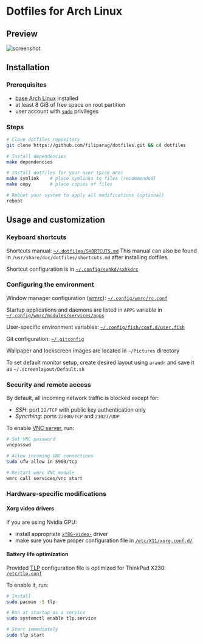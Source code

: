 # Dotfiles for Arch Linux

## Preview

![screenshot](./screenshot.gif "Screenshot showcase made on 2021-01-08")

## Installation

### Prerequisites
- [base Arch Linux](https://wiki.archlinux.org/index.php/Installation_guide) installed
- at least 8 GiB of free space on root partition
- user account with [`sudo`](https://wiki.archlinux.org/index.php/Sudo#Example_entries) privileges

### Steps
```bash
# Clone dotfiles repository
git clone https://github.com/filiparag/dotfiles.git && cd dotfiles

# Install dependencies
make dependencies

# Install dotfiles for your user (pick one)
make symlink    # place symlinks to files (recommended)
make copy       # place copies of files

# Reboot your system to apply all modifications (optional)
reboot
```

## Usage and customization

### Keyboard shortcuts

Shortcuts manual: [`~/.dotfiles/SHORTCUTS.md`](./SHORTCUTS.md)
This manual can also be found in `/usr/share/doc/dotfiles/shortcuts.md` after installing dotfiles.

Shortcut configuration is in [`~/.config/sxhkd/sxhkdrc`](./src/HOME/.config/sxhkd/sxhkdrc)

### Configuring the environment

Window manager configuration ([wmrc](https://github.com/filiparag/wmrc/)):
[`~/.config/wmrc/rc.conf`](./src/HOME/.config/wmrc/rc.conf)

Startup applications and daemons are listed in `APPS` variable in
[`~/.config/wmrc/modules/services/apps`](./src/HOME/.config/wmrc/modules/services/apps)

User-specific environment variables:
[`~/.config/fish/conf.d/user.fish`](./src/HOME/.config/fish/conf.d/user.fish)

Git configuration: [`~/.gitconfig`](./src/HOME/.gitconfig)

Wallpaper and lockscreen images are located in `~/Pictures` directory

To set default monitor setup, create desired layout using `arandr`
and save it as `~/.screenlayout/Default.sh`

### Security and remote access

By default, all incoming network traffic is blocked except for:
- *SSH*: port `22/TCP` with public key authentication only
- *Syncthing*: ports `22000/TCP` and `21027/UDP`

To enable [VNC server](https://wiki.archlinux.org/index.php/TigerVNC), run:
``` bash
# Set VNC password
vncpasswd

# Allow incoming VNC connections
sudo ufw allow in 5900/tcp

# Restart wmrc VNC module
wmrc call services/vnc start
```

### Hardware-specific modifications

#### Xorg video drivers

If you are using Nvidia GPU:

- install appropriate [`xf86-video-`](https://wiki.archlinux.org/index.php?title=Xorg#Driver_installation) driver
- make sure you have proper configuration file in [`/etc/X11/xorg.conf.d/`](./src/etc/X11/xorg.conf.d/)

#### Battery life optimization

Provided [TLP](https://wiki.archlinux.org/index.php/TLP) configuration file
is optimized for ThinkPad X230: [`/etc/tlp.conf`](./src/etc/tlp.conf)

To enable it, run:
```bash
# Install
sudo pacman -S tlp

# Run at startup as a service
sudo systemctl enable tlp.service

# Start immediately
sudo tlp start
```
